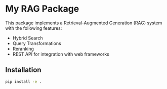 # My RAG Package

This package implements a Retrieval-Augmented Generation (RAG) system with the following features:
- Hybrid Search
- Query Transformations
- Reranking
- REST API for integration with web frameworks

## Installation

```bash
pip install -e .
